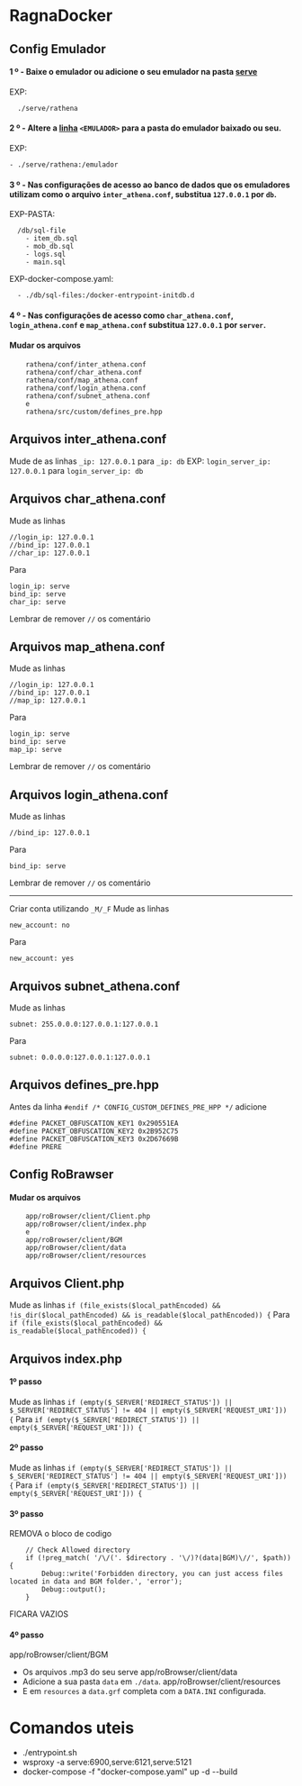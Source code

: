 # RagnaDocker

## Config Emulador

#### 1 º - Baixe o emulador ou adicione o seu emulador na pasta [serve](https://github.com/FranciscoWallison/RagnaDockerCompose/tree/main/serve) 
EXP: 
````
  ./serve/rathena
````
#### 2 º - Altere a [linha](https://github.com/FranciscoWallison/RagnaDockerCompose/blob/main/docker-compose.yaml#L14) ````<EMULADOR>```` para a pasta do emulador baixado ou seu.
EXP: 
````
- ./serve/rathena:/emulador
````
#### 3 º - Nas configurações de acesso ao banco de dados que os emuladores utilizam como o arquivo ````inter_athena.conf````, substitua ````127.0.0.1```` por ````db````.
EXP-PASTA: 
````
  /db/sql-file
    - item_db.sql
    - mob_db.sql
    - logs.sql
    - main.sql
````
EXP-docker-compose.yaml: 
````
  - ./db/sql-files:/docker-entrypoint-initdb.d
````

#### 4 º - Nas configurações de acesso como ````char_athena.conf````, ````login_athena.conf```` e ````map_athena.conf```` substitua ````127.0.0.1```` por ````server````.
#### Mudar os arquivos
````
    rathena/conf/inter_athena.conf
    rathena/conf/char_athena.conf  
    rathena/conf/map_athena.conf
    rathena/conf/login_athena.conf
    rathena/conf/subnet_athena.conf
    e
    rathena/src/custom/defines_pre.hpp
````
## Arquivos inter_athena.conf
Mude de as linhas ````_ip: 127.0.0.1```` para ````_ip: db````
EXP:
````login_server_ip: 127.0.0.1```` para  ````login_server_ip: db````
## Arquivos char_athena.conf
Mude as linhas
````
//login_ip: 127.0.0.1
//bind_ip: 127.0.0.1
//char_ip: 127.0.0.1
````
Para
````
login_ip: serve
bind_ip: serve
char_ip: serve
````
Lembrar de remover ````//```` os comentário
## Arquivos map_athena.conf
Mude as linhas
````
//login_ip: 127.0.0.1
//bind_ip: 127.0.0.1
//map_ip: 127.0.0.1
````
Para
````
login_ip: serve
bind_ip: serve
map_ip: serve
````
Lembrar de remover ````//```` os comentário
## Arquivos login_athena.conf
Mude as linhas
````
//bind_ip: 127.0.0.1
````
Para
````
bind_ip: serve
````
Lembrar de remover ````//```` os comentário
_____
Criar conta utilizando ````_M/_F````
Mude as linhas
````
new_account: no
````
Para
````
new_account: yes
````
## Arquivos subnet_athena.conf
Mude as linhas
````
subnet: 255.0.0.0:127.0.0.1:127.0.0.1
````
Para
````
subnet: 0.0.0.0:127.0.0.1:127.0.0.1
````
## Arquivos defines_pre.hpp
Antes da linha 
````#endif /* CONFIG_CUSTOM_DEFINES_PRE_HPP */````
adicione
````
#define PACKET_OBFUSCATION_KEY1 0x290551EA
#define PACKET_OBFUSCATION_KEY2 0x2B952C75
#define PACKET_OBFUSCATION_KEY3 0x2D67669B
#define PRERE
````
## Config RoBrawser
#### Mudar os arquivos
````
    app/roBrowser/client/Client.php
    app/roBrowser/client/index.php
    e
    app/roBrowser/client/BGM
    app/roBrowser/client/data
    app/roBrowser/client/resources
````
## Arquivos Client.php
Mude as linhas
````if (file_exists($local_pathEncoded) && !is_dir($local_pathEncoded) && is_readable($local_pathEncoded)) {````
Para
````if (file_exists($local_pathEncoded) && is_readable($local_pathEncoded)) {````
## Arquivos index.php
#### 1º passo
Mude as linhas
````if (empty($_SERVER['REDIRECT_STATUS']) || $_SERVER['REDIRECT_STATUS'] != 404 || empty($_SERVER['REQUEST_URI'])) {````
Para
````if (empty($_SERVER['REDIRECT_STATUS']) || empty($_SERVER['REQUEST_URI'])) {````
#### 2º passo
Mude as linhas
````if (empty($_SERVER['REDIRECT_STATUS']) || $_SERVER['REDIRECT_STATUS'] != 404 || empty($_SERVER['REQUEST_URI'])) {````
Para
````if (empty($_SERVER['REDIRECT_STATUS']) || empty($_SERVER['REQUEST_URI'])) {````
#### 3º passo
REMOVA o bloco de codigo
````
	// Check Allowed directory
	if (!preg_match( '/\/('. $directory . '\/)?(data|BGM)\//', $path)) {
		Debug::write('Forbidden directory, you can just access files located in data and BGM folder.', 'error');
		Debug::output();
	}

````
FICARA VAZIOS
#### 4º passo
app/roBrowser/client/BGM
  - Os arquivos .mp3 do seu serve
app/roBrowser/client/data
  - Adicione a sua pasta ````data```` em ````./data````. 
app/roBrowser/client/resources
  - E em ````resources```` a ````data.grf```` completa com a ````DATA.INI```` configurada.

# Comandos uteis
 - ./entrypoint.sh 
 - wsproxy -a serve:6900,serve:6121,serve:5121
 - docker-compose -f "docker-compose.yaml" up -d --build
